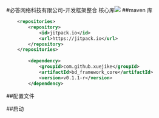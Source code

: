 #必答网络科技有限公司-开发框架整合 核心库[![](https://jitpack.io/v/xuejike/bd_framework_core.svg)](https://jitpack.io/#xuejike/bd_framework_core)
##maven 库
```xml
    <repositories>
		<repository>
		    <id>jitpack.io</id>
		    <url>https://jitpack.io</url>
		</repository>
	</repositories>
	
	    <dependency>
    	    <groupId>com.github.xuejike</groupId>
    	    <artifactId>bd_framework_core</artifactId>
    	    <version>v0.1.1-r</version>
    	</dependency>
```
##配置文件

##启动




